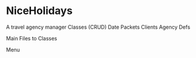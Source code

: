 # NiceHolidays
A travel agency manager
Classes (CRUD)
  Date
  Packets
  Clients
  Agency
  Defs
  
Main
  Files to Classes
  
Menu
